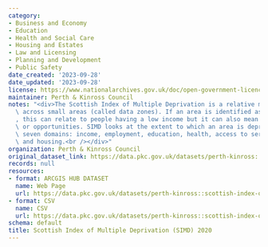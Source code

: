 ```yaml
---
category:
- Business and Economy
- Education
- Health and Social Care
- Housing and Estates
- Law and Licensing
- Planning and Development
- Public Safety
date_created: '2023-09-28'
date_updated: '2023-09-28'
license: https://www.nationalarchives.gov.uk/doc/open-government-licence/version/3/
maintainer: Perth & Kinross Council
notes: "<div>The Scottish Index of Multiple Deprivation is a relative measure of deprivation\
  \ across small areas (called data zones). If an area is identified as \u2018deprived\u2019\
  , this can relate to people having a low income but it can also mean fewer resources\
  \ or opportunities. SIMD looks at the extent to which an area is deprived across\
  \ seven domains: income, employment, education, health, access to services, crime\
  \ and housing.<br /></div>"
organization: Perth & Kinross Council
original_dataset_link: https://data.pkc.gov.uk/datasets/perth-kinross::scottish-index-of-multiple-deprivation-simd-2020
records: null
resources:
- format: ARCGIS HUB DATASET
  name: Web Page
  url: https://data.pkc.gov.uk/datasets/perth-kinross::scottish-index-of-multiple-deprivation-simd-2020
- format: CSV
  name: CSV
  url: https://data.pkc.gov.uk/datasets/perth-kinross::scottish-index-of-multiple-deprivation-simd-2020.csv?where=1=1
schema: default
title: Scottish Index of Multiple Deprivation (SIMD) 2020
---
```

